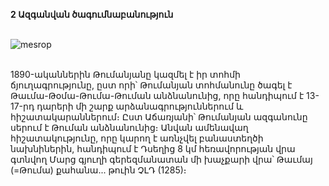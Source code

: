 **2 Ազգանվան ծագումնաբանություն**

\
![mesrop](https://upload.wikimedia.org/wikipedia/commons/8/8b/Tumanyan.jpg)

\
1890-ականներին Թումանյանը կազմել է իր տոհմի ճյուղագրությունը, ըստ որի՝ Թումանյան տոհմանունը ծագել է Թաւմա-Թօմա-Թումա-Թուման անձնանունից, որը հանդիպում է 13-17-րդ դարերի մի շարք արձանագրություններում և հիշատակարաններում։ Ըստ Աճառյանի՝ Թումանյան ազգանունը սերում է Թուման անձնանունից։ Անվան ամենավաղ հիշատակությունը, որը կարող է առնչվել բանաստեղծի նախնիներին, հանդիպում է Դսեղից 8 կմ հեռավորության վրա գտնվող Մարց գյուղի գերեզմանատան մի խաչքարի վրա՝ Թաւմայ (=Թումա) քահանա․․․ թուին ՉԼԴ (1285)։
